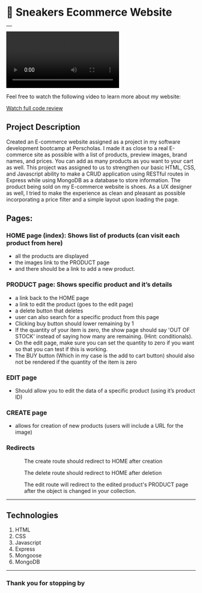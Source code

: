 <h1>👟 Sneakers Ecommerce Website</h1>
<hr style="width: 15px">
<video>
<source src="../public/video/MyDemo.mp4" type="video/mp4">
</video>
<p>Feel free to watch the following video to learn more about my website:</p>
<a href="https://vimeo.com/797162411">Watch full code review </a>
<h2>Project Description</h2>
<p>Created an E-commerce website assigned as a project in my software development bootcamp at Perscholas. I made it as close to a real E-commerce site as possible with a list of products, preview images, brand names, and prices. You can add as many products as you want to your cart as well. This project was assigned to us to strengthen our basic HTML, CSS, and Javascript ability to make a CRUD application using RESTful routes in Express while using MongoDB as a database to store information. The product being sold on my E-commerce website is shoes. As a UX designer as well, I tried to make the experience as clean and pleasant as possible incorporating a price filter and a simple layout upon loading the page. </p>
<h2>Pages:</h2>

<h3>HOME page (index):  Shows list of products (can visit each product from here)</h3>
<ul>
<li>all the products are displayed</li>
<li>the images link to the PRODUCT page</li>
<li>and there should be a link to add a new product.</li>
</ul>

<h3>PRODUCT page: Shows specific product and it’s details</h3>
<ul>
<li>a link back to the HOME page</li>
<li>a link to edit the product (goes to the edit page)</li>
<li>a delete button that deletes</li>
<li>user can also search for a specific product from this page</li>
<li>Clicking buy button should lower remaining by 1</li>
<li>If the quantity of your item is zero, the show page should say 'OUT OF STOCK' instead of saying how many are remaining. (Hint: conditionals).</li>
<li>On the edit page, make sure you can set the quantity to zero if you want so that you can test if this is working.</li>
<li>The BUY button (Which in my case is the add to cart button) should also not be rendered if the quantity of the item is zero</li>
</ul>

<h3>EDIT page</h3>
<ul>
<li>Should allow you to edit the data of a specific product (using it’s product ID)</li>
</ul>

<h3>CREATE page</h3>
<ul>
<li>allows for creation of new products (users will include a URL for the image)</li>
</ul>

<h3>Redirects</h3>
<ul>
<ol>The create route should redirect to HOME after creation</ol>
<ol>The delete route should redirect to HOME after deletion</ol>
<ol>The edit route will redirect to the edited product's PRODUCT page after the object is changed in your collection.</ol>
</ul>

<hr>
<h2>Technologies</h2>
<ol>
<li>HTML</li>
<li>CSS</li>
<li>Javascript</li>
<li>Express</li>
<li>Mongoose</li>
<li>MongoDB</li>
</ol>
<hr>
<h3>Thank you for stopping by</h3>
